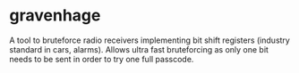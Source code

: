# gravenhage

A tool to bruteforce radio receivers implementing bit shift registers (industry standard in cars, alarms). Allows ultra fast bruteforcing as only one bit needs to be sent in order to try one full passcode.
